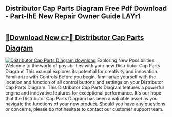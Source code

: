 ## Distributor Cap Parts Diagram Free Pdf Download - Part-lhE New Repair Owner Guide LAYr1

# <h2><a href="http://dft1bcr.blite.top/?on=Distributor+Cap+Parts+Diagram">🔗Download New 👉🔴 Distributor Cap Parts Diagram</a></h2>

[![Distributor Cap Parts Diagram download](https://i.imgur.com/lujVjoI.png)](http://dft1bcr.blite.top/?on=Distributor+Cap+Parts+Diagram)
Exploring New Possibilities Welcome to the world of possibilities with your new Distributor Cap Parts Diagram! This manual explores its potential for creativity and innovation. Familiarize with Controls Before you begin, familiarize yourself with the location and function of all control buttons and settings on your Distributor Cap Parts Diagram. This Distributor Cap Parts Diagram features a powerful engine and innovative features for exceptional performance. It's our hope that the Distributor Cap Parts Diagram has been a valuable asset as you navigate the functions of your new product. Should you have any questions or concerns, please do not hesitate to contact our customer support team.
